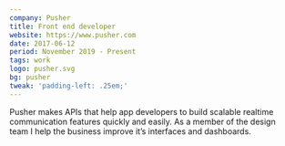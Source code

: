 ```yaml
---
company: Pusher
title: Front end developer
website: https://www.pusher.com
date: 2017-06-12
period: November 2019 - Present
tags: work
logo: pusher.svg
bg: pusher
tweak: 'padding-left: .25em;'
---
```


Pusher makes APIs that help app developers to build scalable realtime communication features quickly and easily. As a member of the design team I help the business improve it’s interfaces and dashboards.
